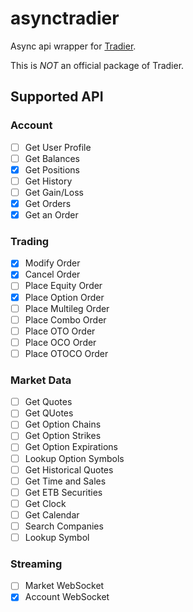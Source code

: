 # asynctradier

Async api wrapper for [Tradier](https://documentation.tradier.com/).

This is _NOT_ an official package of Tradier.

## Supported API

### Account

- [ ] Get User Profile
- [ ] Get Balances
- [x] Get Positions
- [ ] Get History
- [ ] Get Gain/Loss
- [x] Get Orders
- [x] Get an Order

### Trading

- [x] Modify Order
- [x] Cancel Order
- [ ] Place Equity Order
- [x] Place Option Order
- [ ] Place Multileg Order
- [ ] Place Combo Order
- [ ] Place OTO Order
- [ ] Place OCO Order
- [ ] Place OTOCO Order

### Market Data

- [ ] Get Quotes
- [ ] Get QUotes
- [ ] Get Option Chains
- [ ] Get Option Strikes
- [ ] Get Option Expirations
- [ ] Lookup Option Symbols
- [ ] Get Historical Quotes
- [ ] Get Time and Sales
- [ ] Get ETB Securities
- [ ] Get Clock
- [ ] Get Calendar
- [ ] Search Companies
- [ ] Lookup Symbol

### Streaming

- [ ] Market WebSocket
- [x] Account WebSocket
